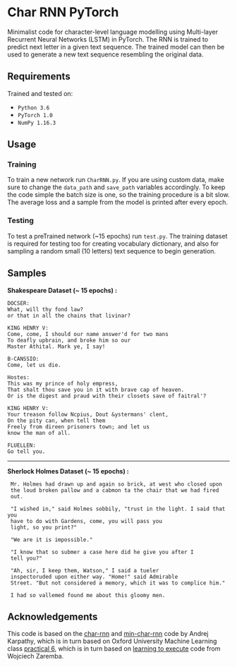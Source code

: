 # Char RNN PyTorch

Minimalist code for character-level language modelling using Multi-layer Recurrent Neural Networks (LSTM) in PyTorch. The RNN is trained to predict next letter in a given text sequence. The trained model can then be used to generate a new text sequence resembling the original data.

## Requirements

Trained and tested on:

- `Python 3.6`
- `PyTorch 1.0`
- `NumPy 1.16.3`

## Usage

### Training
To train a new network run `CharRNN.py`. If you are using custom data, make sure to change the `data_path` and `save_path` variables accordingly. To keep the code simple the batch size is one, so the training procedure is a bit slow. The average loss and a sample from the model is printed after every epoch.

### Testing
To test a preTrained network (~15 epochs) run `test.py`. The training dataset is required for testing too for creating vocabulary dictionary, and also for sampling a random small (10 letters) text sequence to begin generation.

## Samples

**Shakespeare Dataset (~ 15 epochs) :**
```
DOCSER:
What, will thy fond law?
or that in all the chains that livinar?

KING HENRY V:
Come, come, I should our name answer'd for two mans
To deafly upbrain, and broke him so our
Master Athital. Mark ye, I say!

B-CANSSIO:
Come, let us die.

Hostes:
This was my prince of holy empress,
That shalt thou save you in it with brave cap of heaven.
Or is the digest and praud with their closets save of faitral'?

KING HENRY V:
Your treason follow Ncpius, Dout &ystermans' clent,
On the pity can, when tell them
Freely from direen prisoners town; and let us
know the man of all.

FLUELLEN:
Go tell you.
```

-----------------------------------------------------------------

**Sherlock Holmes Dataset (~ 15 epochs) :**
```
 Mr. Holmes had drawn up and again so brick, at west who closed upon
 the loud broken pallow and a cabmon ta the chair that we had fired
 out.

 "I wished in," said Holmes sobbily, "trust in the light. I said that you
 have to do with Gardens, come, you will pass you
 light, so you print?"

 "We are it is impossible."

 "I know that so submer a case here did he give you after I
 tell you?"

 "Ah, sir, I keep them, Watson," I said a tueler
 inspectoruded upon either way. "Home!" said Admirable
 Street. "But not considered a memory, which it was to complice him."

 I had so vallemed found me about this gloomy men.
```


## Acknowledgements
This code is based on the [char-rnn](https://github.com/karpathy/char-rnn) and [min-char-rnn](https://gist.github.com/karpathy/d4dee566867f8291f086) code by Andrej Karpathy, which is in turn based on Oxford University Machine Learning class [practical 6](https://github.com/oxford-cs-ml-2015/practical6), which is in turn based on [learning to execute](https://github.com/wojciechz/learning_to_execute) code from Wojciech Zaremba.

